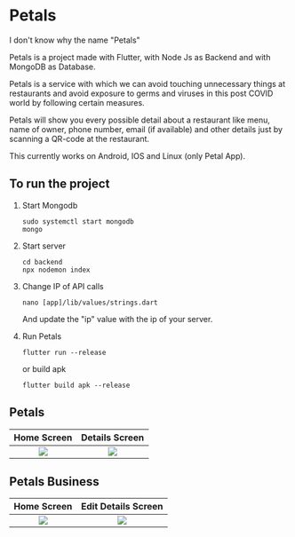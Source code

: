 # Petals

I don't know why the name "Petals"

Petals is a project made with Flutter, with Node Js as Backend and with MongoDB as Database.

Petals is a service with which we can avoid touching unnecessary things at restaurants and avoid exposure to germs and viruses in this post COVID world by following certain measures.

Petals will show you every possible detail about a restaurant like menu, name of owner, phone number, email (if available) and other details just by scanning a QR-code at the restaurant.

This currently works on Android, IOS and Linux (only Petal App).

## To run the project

1. Start Mongodb

    ```
    sudo systemctl start mongodb
    mongo
    ```

2. Start server

    ```
    cd backend
    npx nodemon index
    ```
3. Change IP of API calls

    ```
    nano [app]/lib/values/strings.dart
    ```
    And update the "ip" value with the ip of your server.


4. Run Petals

    ```
    flutter run --release
    ```

    or build apk

    ```
    flutter build apk --release
    ```

## Petals

Home Screen                         |  Details Screen
:----------------------------------:|:----------------------------------:
![](https://imgur.com/CkgbR7u.png)  |  ![](https://imgur.com/gv2eOyp.png)


## Petals Business

Home Screen                         |  Edit Details Screen
:----------------------------------:|:----------------------------------:
![](https://imgur.com/Sb0tgWK.png)  |  ![](https://imgur.com/GvLTEVT.png)
